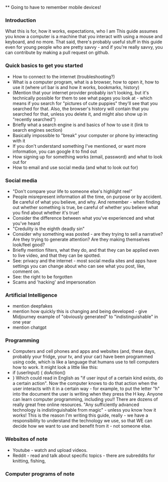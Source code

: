 ** Going to have to remember mobile devices!
### Introduction
What this is for, how it works, expectations, who I am
This guide assumes you know a computer is a machine that you interact with using a mouse and keyboard, and no more. That said, there's probably useful stuff in this guide even for young people who are pretty savvy - and if you're really savvy, you can contribute by making a pull request on github.

### Quick basics to get you started
 - How to connect to the internet (troubleshooting?)
 - What is a computer program, what is a browser, how to open it, how to use it (where url bar is and how it works, bookmarks, history)
 - (Mention that your internet provider probably isn't looking, but it's technically possible for them to see what pages you look at - which means if you search for "pictures of cute puppies" they'll see that you searched for that. Also, the browser's history will contain that you searched for that, unless you delete it, and might also show up in "recently searched")
 - Briefly what a search engine is and basics of how to use it (link to search engines section)
 - Basically impossible to "break" your computer or phone by interacting with it
 - If you don't understand something I've mentioned, or want more information, you can google it to find out
 - How signing up for something works (email, password) and what to look out for
 - How to email and use social media (and what to look out for)

### Social media
 - "Don't compare your life to someone else's highlight reel"
 - People misrepresent information all the time, on purpose or by accident. Be careful of what you believe, and why. And remember - when finding out whether something is true, be careful of whether you believe what you find about whether it's true!
 - Consider the difference between what you've experienced and what you've heard
 - "Credulity is the eighth deadly sin"
 - Consider why something was posted - are they trying to sell a narrative? Are they trying to generate attention? Are they making themselves look/feel good? 
 - Briefly mention filters, what they do, and that they can be applied even to live video, and that they can be spotted.
 - See: privacy and the internet - most social media sites and apps have settings you can change about who can see what you post, like, comment on.
 - See: the right to be forgotten
 - Scams and 'hacking' and impersonation

### Artificial Intelligence
 - mention deepfakes
 - mention how quickly this is changing and being developed - give Midjourney example of "obviously generated" to "indistinguishable" in one year
 - mention chatgpt

### Programming
- Computers and cell phones and apps and websites (and, these days, probably your fridge, your tv, and your car) have been programmed using code, which is like a language that humans use to tell computers how to work. It might look a little like this:
- if (userInput) {
    doAction()
- }
Which could read in English as "if user input of a certain kind exists, do a certain action". Now the computer knows to do that action when the user interacts with it in a certain way - for example, to put the letter "h" into the document the user is writing when they press the H key.
Anyone can learn computer programming, including you!! There are dozens of really great free online resources. 
"Any sufficiently advanced technology is indistinguishable from magic" - unless you know how it works! This is the reason I'm writing this guide, really - we have a responsibility to understand the technology we use, so that WE can decide how we want to use and benefit from it - not someone else.


### Websites of note
- Youtube - watch and upload videos.
- Reddit - read and talk about specific topics - there are subreddits for knitting, fishing, 

### Computer programs of note